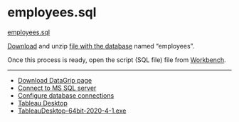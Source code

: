 # employees.sql
[employees.sql](https://github.com/tom2kota/employees.sql/blob/main/employees_db.pdf)

[Download](https://github.com/tom2kota/employees.sql/blob/main/employees.zip) and unzip [file with the database](https://github.com/tom2kota/employees.sql/blob/main/employees.zip) named “employees”.

Once this process is ready, open the script (SQL file) file from [Workbench](https://dev.mysql.com/downloads/workbench/).



--------


- [Download DataGrip page](https://www.jetbrains.com/datagrip/download)
- [Connect to MS SQL server](https://www.jetbrains.com/help/datagrip/db-tutorial-connecting-to-ms-sql-server.html)
- [Configure database connections](https://www.jetbrains.com/help/phpstorm/2020.3/configuring-database-connections.html)
- [Tableau Desktop](https://www.tableau.com/products/desktop/download)
- [TableauDesktop-64bit-2020-4-1.exe](https://downloads.tableau.com/tssoftware/TableauDesktop-64bit-2020-4-1.exe)
